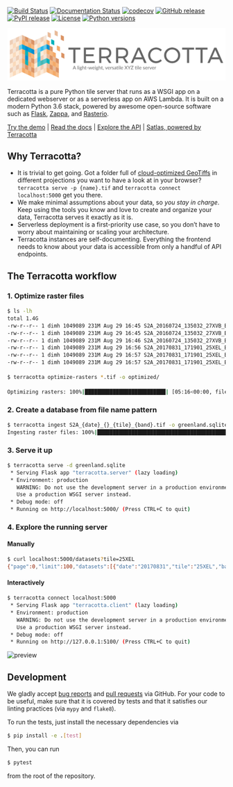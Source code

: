 [![Build Status](https://travis-ci.com/DHI-GRAS/terracotta.svg?token=27HwdYKjJ1yP6smyEa25&branch=master)](https://travis-ci.org/DHI-GRAS/terracotta)
[![Documentation Status](https://readthedocs.org/projects/terracotta-python/badge/?version=latest)](https://terracotta-python.readthedocs.io/en/latest/?badge=latest)
[![codecov](https://codecov.io/gh/DHI-GRAS/terracotta/branch/master/graph/badge.svg?token=u16QBwwvvn)](https://codecov.io/gh/DHI-GRAS/terracotta)
[![GitHub release](https://img.shields.io/github/release-pre/dhi-gras/terracotta.svg)](https://github.com/DHI-GRAS/terracotta/releases)
[![PyPI release](https://img.shields.io/pypi/v/terracotta.svg)](https://pypi.org/project/terracotta)
[![License](https://img.shields.io/github/license/dhi-gras/terracotta.svg)](https://github.com/DHI-GRAS/terracotta/blob/master/LICENSE)
[![Python versions](https://img.shields.io/pypi/pyversions/terracotta.svg)](https://pypi.org/project/terracotta)

[![Logo](docs/_figures/logo-banner.svg)](#)

Terracotta is a pure Python tile server that runs as a WSGI app on a
dedicated webserver or as a serverless app on AWS Lambda. It is built on a
modern Python 3.6 stack, powered by awesome open-source software such as
[Flask](http://flask.pocoo.org), [Zappa](https://github.com/Miserlou/Zappa),
and [Rasterio](https://github.com/mapbox/rasterio).

[Try the demo](https://terracotta-python.readthedocs.io/en/latest/preview-app.html) |
[Read the docs](https://terracotta-python.readthedocs.io/en/latest) |
[Explore the API](https://2truhxo59g.execute-api.eu-central-1.amazonaws.com/production/apidoc) |
[Satlas, powered by Terracotta](http://satlas.dk)

## Why Terracotta?

- It is trivial to get going. Got a folder full of
  [cloud-optimized GeoTiffs](https://www.cogeo.org/) in different
  projections you want to have a look at in your browser?
  `terracotta serve -p {name}.tif` and
  `terracotta connect localhost:5000` get you there.
- We make minimal assumptions about your data, so *you stay in charge*.
  Keep using the tools you know and love to create and organize your
  data, Terracotta serves it exactly as it is.
- Serverless deployment is a first-priority use case, so you don’t have
  to worry about maintaining or scaling your architecture.
- Terracotta instances are self-documenting. Everything the frontend
  needs to know about your data is accessible from only a handful of
  API endpoints.

## The Terracotta workflow

### 1. Optimize raster files

```bash
$ ls -lh
total 1.4G
-rw-r--r-- 1 dimh 1049089 231M Aug 29 16:45 S2A_20160724_135032_27XVB_B02.tif
-rw-r--r-- 1 dimh 1049089 231M Aug 29 16:45 S2A_20160724_135032_27XVB_B03.tif
-rw-r--r-- 1 dimh 1049089 231M Aug 29 16:46 S2A_20160724_135032_27XVB_B04.tif
-rw-r--r-- 1 dimh 1049089 231M Aug 29 16:56 S2A_20170831_171901_25XEL_B02.tif
-rw-r--r-- 1 dimh 1049089 231M Aug 29 16:57 S2A_20170831_171901_25XEL_B03.tif
-rw-r--r-- 1 dimh 1049089 231M Aug 29 16:57 S2A_20170831_171901_25XEL_B04.tif

$ terracotta optimize-rasters *.tif -o optimized/

Optimizing rasters: 100%|██████████████████████████| [05:16<00:00, file=S2A_20170831_...25XEL_B04.tif]
```

### 2. Create a database from file name pattern

```bash
$ terracotta ingest S2A_{date}_{}_{tile}_{band}.tif -o greenland.sqlite
Ingesting raster files: 100%|███████████████████████████████████████████| 6/6 [00:49<00:00,  8.54s/it]
```

### 3. Serve it up

```bash
$ terracotta serve -d greenland.sqlite
 * Serving Flask app "terracotta.server" (lazy loading)
 * Environment: production
   WARNING: Do not use the development server in a production environment.
   Use a production WSGI server instead.
 * Debug mode: off
 * Running on http://localhost:5000/ (Press CTRL+C to quit)
```

### 4. Explore the running server

#### Manually

```bash
$ curl localhost:5000/datasets?tile=25XEL
{"page":0,"limit":100,"datasets":[{"date":"20170831","tile":"25XEL","band":"B02"},{"date":"20170831","tile":"25XEL","band":"B03"},{"date":"20170831","tile":"25XEL","band":"B04"}]}
```

#### Interactively

```bash
$ terracotta connect localhost:5000
 * Serving Flask app "terracotta.client" (lazy loading)
 * Environment: production
   WARNING: Do not use the development server in a production environment.
   Use a production WSGI server instead.
 * Debug mode: off
 * Running on http://127.0.0.1:5100/ (Press CTRL+C to quit)
```

![preview](docs/_figures/workflow-preview.png)

## Development

We gladly accept [bug reports](https://github.com/DHI-GRAS/terracotta/issues)
and [pull requests](https://github.com/DHI-GRAS/terracotta/pulls) via GitHub.
For your code to be useful, make sure that it is covered by tests and that
it satisfies our linting practices (via `mypy` and `flake8`).

To run the tests, just install the necessary dependencies via

```bash
$ pip install -e .[test]
```

Then, you can run

```bash
$ pytest
```

from the root of the repository.